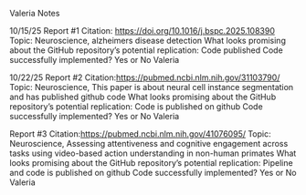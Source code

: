 Valeria Notes

10/15/25
Report #1
Citation: https://doi.org/10.1016/j.bspc.2025.108390
Topic: Neuroscience, alzheimers disease detection
What looks promising about the GitHub repository’s potential replication: Code published 
Code successfully implemented? Yes or No
Valeria



10/22/25
Report #2
Citation:https://pubmed.ncbi.nlm.nih.gov/31103790/
Topic: Neuroscience, This paper is about neural cell instance segmentation and has published github code
What looks promising about the GitHub repository’s potential replication: Code is published on github
Code successfully implemented? Yes or No
Valeria

Report #3
Citation:https://pubmed.ncbi.nlm.nih.gov/41076095/
Topic: Neuroscience, Assessing attentiveness and cognitive engagement across tasks using video-based action understanding in non-human primates
What looks promising about the GitHub repository’s potential replication: Pipeline and code is published on github
Code successfully implemented? Yes or No
Valeria


